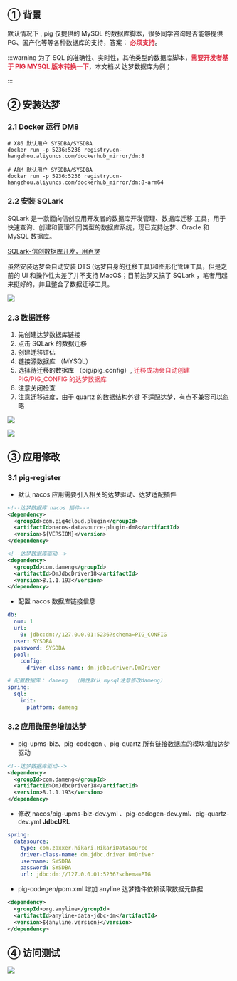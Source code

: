 ## <font style="color:rgb(38, 38, 38);"> ① 背景</font>
默认情况下 , pig 仅提供的 MySQL 的数据库脚本，很多同学咨询是否能够提供 PG、国产化等等各种数据库的支持，答案： **<font style="color:#DF2A3F;">必须支持</font>**。

:::warning
为了 SQL 的准确性、实时性，其他类型的数据库脚本，**<font style="color:#DF2A3F;">需要开发者基于 PIG MYSQL 版本转换一下</font>**，本文档以 达梦数据库为例；

:::

##   ② 安装达梦
### 2.1 Docker 运行 DM8
```shell
# X86 默认用户 SYSDBA/SYSDBA
docker run -p 5236:5236 registry.cn-hangzhou.aliyuncs.com/dockerhub_mirror/dm:8

# ARM 默认用户 SYSDBA/SYSDBA
docker run -p 5236:5236 registry.cn-hangzhou.aliyuncs.com/dockerhub_mirror/dm:8-arm64
```

### <font style="color:rgb(38, 38, 38);">2.2  安装 SQLark</font>
<font style="color:rgb(38, 38, 38);">SQLark 是一款面向信创应用开发者的数据库开发管理、数据库迁移 工具，用于快速查询、创建和管理不同类型的数据库系统，现已支持达梦、Oracle 和 MySQL 数据库。</font>

[SQLark-信创数据库开发，用百灵](https://www.sqlark.com/)

虽然安装达梦会自动安装 DTS (达梦自身的迁移工具)和图形化管理工具，但是之前的 UI 和操作性太差了并不支持 MacOS；目前达梦又搞了 SQLark ，笔者用起来挺好的，并且整合了数据迁移工具。

![](https://cdn.nlark.com/yuque/0/2024/png/283679/1732329067575-d3756054-0f9a-48c9-b444-1345bc14d516.png)

###   2.3  数据迁移
1. 先创建达梦数据库链接
2. 点击 SQLark 的数据迁移
3. 创建迁移评估
4. 链接源数据库 （MYSQL）
5. 选择待迁移的数据库 （pig/pig_config）, <font style="color:#DF2A3F;">迁移成功会自动创建 PIG/PIG_CONFIG 的达梦数据库</font>
6. 注意关闭检查
7. 注意迁移进度，由于 quartz 的数据结构外键 不适配达梦，有点不兼容可以忽略



![](https://cdn.nlark.com/yuque/0/2024/png/283679/1732331372684-551072c3-b9ce-4274-8a5c-049e250b161b.png)

![](https://cdn.nlark.com/yuque/0/2024/png/283679/1732332106399-1ee8cf7c-5820-4062-af31-5e8a9a79c4c8.png)

## ③ 应用修改
### 3.1 pig-register
+ 默认 nacos 应用需要引入相关的达梦驱动、达梦适配插件

```xml
<!--达梦数据库 nacos 插件-->
<dependency>
  <groupId>com.pig4cloud.plugin</groupId>
  <artifactId>nacos-datasource-plugin-dm8</artifactId>
  <version>${VERSION}</version>
</dependency>

<!--达梦数据库驱动-->
<dependency>
  <groupId>com.dameng</groupId>
  <artifactId>DmJdbcDriver18</artifactId>
  <version>8.1.1.193</version>
</dependency>
```

+ 配置 nacos 数据库链接信息

```yaml
db:
  num: 1
  url:
    0: jdbc:dm://127.0.0.01:5236?schema=PIG_CONFIG
  user: SYSDBA
  password: SYSDBA
  pool:
    config:
      driver-class-name: dm.jdbc.driver.DmDriver

# 配置数据库： dameng  （属性默认 mysql注意修改dameng）
spring:
  sql:
    init:
      platform: dameng
```

### 3.2 应用微服务增加达梦
+ pig-upms-biz、pig-codegen 、pig-quartz 所有链接数据库的模块增加达梦驱动

```xml
<!--达梦数据库驱动-->
<dependency>
  <groupId>com.dameng</groupId>
  <artifactId>DmJdbcDriver18</artifactId>
  <version>8.1.1.193</version>
</dependency>
```

+ 修改 nacos/pig-upms-biz-dev.yml 、pig-codegen-dev.yml、pig-quartz-dev.yml  **JdbcURL**

```yaml
spring:
  datasource:
    type: com.zaxxer.hikari.HikariDataSource
    driver-class-name: dm.jdbc.driver.DmDriver
    username: SYSDBA
    password: SYSDBA
    url: jdbc:dm://127.0.0.01:5236?schema=PIG
```

+ pig-codegen/pom.xml 增加 anyline 达梦插件依赖读取数据元数据

```xml
<dependency>
  <groupId>org.anyline</groupId>
  <artifactId>anyline-data-jdbc-dm</artifactId>
  <version>${anyline.version}</version>
</dependency>
```

## ④ 访问测试
![](https://cdn.nlark.com/yuque/0/2023/png/283679/1700527095040-b7284663-dc53-4c11-a0c2-7b59c1cd2a08.png)

